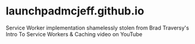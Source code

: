 # launchpadmcjeff.github.io

Service Worker implementation shamelessly stolen from Brad Traversy's
Intro To Service Workers & Caching video on YouTube

